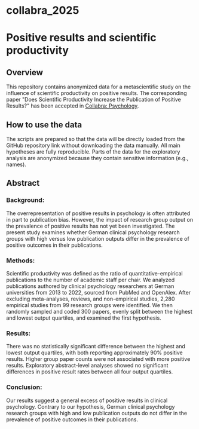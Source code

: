 # collabra_2025
# Positive results and scientific productivity
## Overview
This repository contains anonymized data for a metascientific study on the influence of scientific productivity on positive results. The corresponding paper "Does Scientific Productivity Increase the Publication of Positive Results?" has been accepted in [Collabra: Psychology](https://doi.org/10.1525/collabra.137035).

## How to use the data
The scripts are prepared so that the data will be directly loaded from the GitHub repository link without downloading the data manually. All main hypotheses are fully reproducible. Parts of the data for the exploratory analysis are anonymized because they contain sensitive information (e.g., names).

## Abstract
### Background: 
The overrepresentation of positive results in psychology is often attributed in part to publication bias. However, the impact of research group output on the prevalence of positive results has not yet been investigated. The present study examines whether German clinical psychology research groups with high versus low publication outputs differ in the prevalence of positive outcomes in their publications. 
### Methods:
Scientific productivity was defined as the ratio of quantitative-empirical publications to the number of academic staff per chair. We analyzed publications authored by clinical psychology researchers at German universities from 2013 to 2022, sourced from PubMed and OpenAlex. After excluding meta-analyses, reviews, and non-empirical studies, 2,280 empirical studies from 99 research groups were identified. We then randomly sampled and coded 300 papers, evenly split between the highest and lowest output quartiles, and examined the first hypothesis. 
### Results:
There was no statistically significant difference between the highest and lowest output quartiles, with both reporting approximately 90% positive results. Higher group paper counts were not associated with more positive results. Exploratory abstract-level analyses showed no significant differences in positive result rates between all four output quartiles. 
### Conclusion:
Our results suggest a general excess of positive results in clinical psychology. Contrary to our hypothesis, German clinical psychology research groups with high and low publication outputs do not differ in the prevalence of positive outcomes in their publications.



